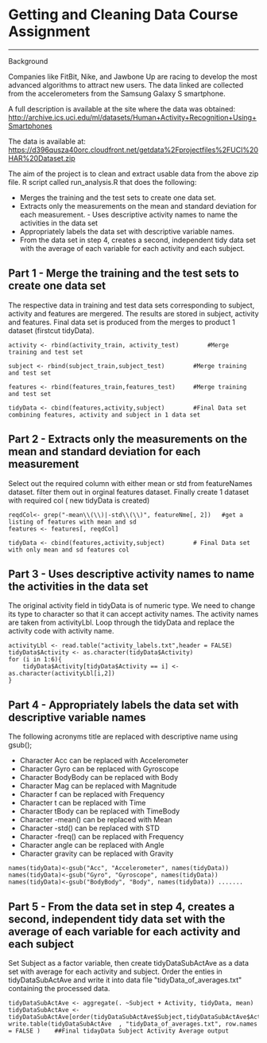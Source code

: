 # Getting and Cleaning Data Course Assignment
*********************************************

Background

Companies like FitBit, Nike, and Jawbone Up are racing to develop the most advanced algorithms to attract new users. The data linked are collected from the accelerometers from the Samsung Galaxy S smartphone.

A full description is available at the site where the data was obtained:
http://archive.ics.uci.edu/ml/datasets/Human+Activity+Recognition+Using+Smartphones

The data is available at:
https://d396qusza40orc.cloudfront.net/getdata%2Fprojectfiles%2FUCI%20HAR%20Dataset.zip

The aim of the project is to clean and extract usable data from the above zip file. R script called run_analysis.R that does the following: 
- Merges the training and the test sets to create one data set. 
- Extracts only the measurements on the mean and standard deviation for each measurement. - Uses descriptive activity names to name the activities in the data set 
- Appropriately labels the data set with descriptive variable names. 
- From the data set in step 4, creates a second, independent tidy data set with the average of each variable for each activity and each subject.

Part 1 - Merge the training and the test sets to create one data set
-------
The respective data in training and test data sets corresponding to subject, activity and features are mergered. The results are stored in subject, activity and features. Final data set is produced from the merges to product 1 dataset (firstcut tidyData).

```
activity <- rbind(activity_train, activity_test)    	#Merge training and test set

subject <- rbind(subject_train,subject_test)      	#Merge training and test set

features <- rbind(features_train,features_test)    	#Merge training and test set

tidyData <- cbind(features,activity,subject)   		#Final Data set combining features, activity and subject in 1 data set
```

Part 2 - Extracts only the measurements on the mean and standard deviation for each measurement
-------
Select out the required column with either mean or std from featureNames dataset. filter them out in orginal features dataset. Finally create 1 dataset with required col ( new tidyData is created)

```
reqdCol<- grep("-mean\\(\\)|-std\\(\\)", featureNme[, 2])   #get a listing of features with mean and sd
features <- features[, reqdCol]

tidyData <- cbind(features,activity,subject)   		# Final Data set with only mean and sd features col 
```

Part 3 - Uses descriptive activity names to name the activities in the data set
---------
The original activity field in tidyData is of numeric type. We need to change its type to character so that it can accept activity names. The activity names are taken from activityLbl. Loop through the tidyData and replace the activity code with activity name.


```
activityLbl <- read.table("activity_labels.txt",header = FALSE)
tidyData$Activity <- as.character(tidyData$Activity)
for (i in 1:6){ 
	tidyData$Activity[tidyData$Activity == i] <- as.character(activityLbl[i,2])
}
```

Part 4 - Appropriately labels the data set with descriptive variable names
--------
The following acronyms title are replaced with descriptive name using gsub();
- Character Acc can be replaced with Accelerometer
- Character Gyro can be replaced with Gyroscope
- Character BodyBody can be replaced with Body
- Character Mag can be replaced with Magnitude
- Character f can be replaced with Frequency
- Character t can be replaced with Time
- Character tBody can be replaced with TimeBody
- Character -mean() can be replaced with Mean
- Character -std() can be replaced with STD
- Character -freq() can be replaced with Frequency
- Character angle can be replaced with Angle
- Character gravity can be replaced with Gravity

```
names(tidyData)<-gsub("Acc", "Accelerometer", names(tidyData))
names(tidyData)<-gsub("Gyro", "Gyroscope", names(tidyData))
names(tidyData)<-gsub("BodyBody", "Body", names(tidyData)) .......
```

## Part 5 - From the data set in step 4, creates a second, independent tidy data set with the average of each variable for each activity and each subject

Set Subject as a factor variable, then create tidyDataSubActAve as a data set with average for each activity and subject. 
Order the enties in tidyDataSubActAve and write it into data file "tidyData_of_averages.txt" containing the processed data.

```
tidyDataSubActAve <- aggregate(. ~Subject + Activity, tidyData, mean)
tidyDataSubActAve <- tidyDataSubActAve[order(tidyDataSubActAve$Subject,tidyDataSubActAve$Activity),]
write.table(tidyDataSubActAve  , "tidyData_of_averages.txt", row.names = FALSE )    ##Final tidayData Subject Activity Average output
```
